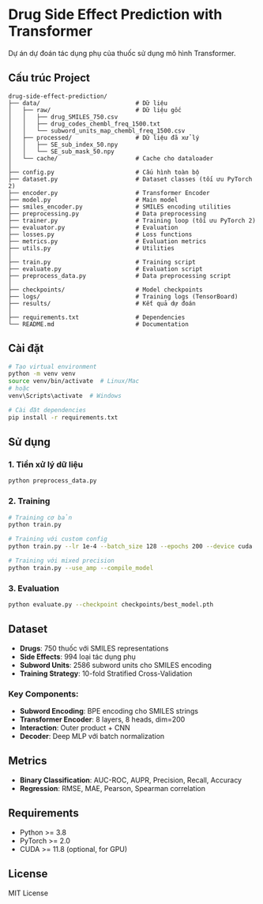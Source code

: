 # Drug Side Effect Prediction with Transformer

Dự án dự đoán tác dụng phụ của thuốc sử dụng mô hình Transformer.

## Cấu trúc Project

```
drug-side-effect-prediction/
├── data/                           # Dữ liệu
│   ├── raw/                        # Dữ liệu gốc
│   │   ├── drug_SMILES_750.csv
│   │   ├── drug_codes_chembl_freq_1500.txt
│   │   └── subword_units_map_chembl_freq_1500.csv
│   ├── processed/                  # Dữ liệu đã xử lý
│   │   ├── SE_sub_index_50.npy
│   │   └── SE_sub_mask_50.npy
│   └── cache/                      # Cache cho dataloader
│
├── config.py                       # Cấu hình toàn bộ
├── dataset.py                      # Dataset classes (tối ưu PyTorch 2)
├── encoder.py                      # Transformer Encoder
├── model.py                        # Main model
├── smiles_encoder.py               # SMILES encoding utilities
├── preprocessing.py                # Data preprocessing
├── trainer.py                      # Training loop (tối ưu PyTorch 2)
├── evaluator.py                    # Evaluation
├── losses.py                       # Loss functions
├── metrics.py                      # Evaluation metrics
├── utils.py                        # Utilities
│
├── train.py                        # Training script
├── evaluate.py                     # Evaluation script
├── preprocess_data.py              # Data preprocessing script
│
├── checkpoints/                    # Model checkpoints
├── logs/                           # Training logs (TensorBoard)
├── results/                        # Kết quả dự đoán
│
├── requirements.txt                # Dependencies
└── README.md                       # Documentation
```

## Cài đặt

```bash
# Tạo virtual environment
python -m venv venv
source venv/bin/activate  # Linux/Mac
# hoặc
venv\Scripts\activate  # Windows

# Cài đặt dependencies
pip install -r requirements.txt
```

## Sử dụng

### 1. Tiền xử lý dữ liệu
```bash
python preprocess_data.py
```

### 2. Training
```bash
# Training cơ bản
python train.py

# Training với custom config
python train.py --lr 1e-4 --batch_size 128 --epochs 200 --device cuda

# Training với mixed precision
python train.py --use_amp --compile_model
```

### 3. Evaluation
```bash
python evaluate.py --checkpoint checkpoints/best_model.pth
```

## Dataset

- **Drugs**: 750 thuốc với SMILES representations
- **Side Effects**: 994 loại tác dụng phụ
- **Subword Units**: 2586 subword units cho SMILES encoding
- **Training Strategy**: 10-fold Stratified Cross-Validation

### Key Components:
- **Subword Encoding**: BPE encoding cho SMILES strings
- **Transformer Encoder**: 8 layers, 8 heads, dim=200
- **Interaction**: Outer product + CNN
- **Decoder**: Deep MLP với batch normalization

## Metrics

- **Binary Classification**: AUC-ROC, AUPR, Precision, Recall, Accuracy
- **Regression**: RMSE, MAE, Pearson, Spearman correlation

## Requirements

- Python >= 3.8
- PyTorch >= 2.0
- CUDA >= 11.8 (optional, for GPU)

## License

MIT License